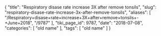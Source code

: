 {
    "title": "Respiratory disase rate increase 3X after remove tonsils",
    "slug": "respiratory-disase-rate-increase-3x-after-remove-tonsils",
    "aliases": [
        "/Respiratory+disase+rate+increase+3X+after+remove+tonsils+-+June+2018",
        "/9787"
    ],
    "tiki_page_id": 9787,
    "date": "2018-07-08",
    "categories": [
        "old name"
    ],
    "tags": [
        "old name"
    ]
}